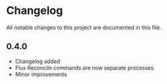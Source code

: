 # Changelog

All notable changes to this project are documented in this file.

## 0.4.0

- Changelog added
- Flux Reconcile commands are now separate processes
- Minor improvements
